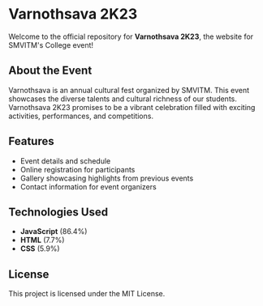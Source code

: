 # Varnothsava 2K23

Welcome to the official repository for **Varnothsava 2K23**, the website for SMVITM's College event!

## About the Event

Varnothsava is an annual cultural fest organized by SMVITM. This event showcases the diverse talents and cultural richness of our students. Varnothsava 2K23 promises to be a vibrant celebration filled with exciting activities, performances, and competitions.

## Features

- Event details and schedule
- Online registration for participants
- Gallery showcasing highlights from previous events
- Contact information for event organizers

## Technologies Used

- **JavaScript** (86.4%)
- **HTML** (7.7%)
- **CSS** (5.9%)

## License

This project is licensed under the MIT License.
